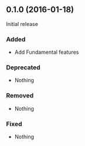 ## 0.1.0 (2016-01-18)

Initial release

### Added

- Add Fundamental features

### Deprecated

- Nothing

### Removed

- Nothing

### Fixed

- Nothing
